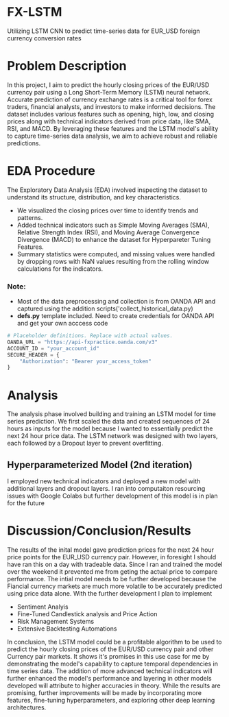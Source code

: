 # FX-LSTM
Utilizing LSTM CNN to predict time-series data for EUR_USD foreign currency conversion rates


# Problem Description
In this project, I aim to predict the hourly closing prices of the EUR/USD currency pair using a Long Short-Term Memory (LSTM) neural network. Accurate prediction of currency exchange rates is a critical tool for forex traders, financial analysts, and investors to make informed decisions. 
The dataset includes various features such as opening, high, low, and closing prices along with technical indicators derived from price data, like SMA, RSI, and MACD. By leveraging these features and the LSTM model's ability to capture time-series data analysis, we aim to achieve robust and reliable predictions.

# EDA Procedure
The Exploratory Data Analysis (EDA) involved inspecting the dataset to understand its structure, distribution, and key characteristics. 
- We visualized the closing prices over time to identify trends and patterns. 
- Added technical indicators such as Simple Moving Averages (SMA), Relative Strength Index (RSI), and Moving Average Convergence Divergence (MACD) to enhance the dataset for Hyperpareter Tuning Features. 
- Summary statistics were computed, and missing values were handled by dropping rows with NaN values resulting from the rolling window calculations for the indicators.

### Note:
- Most of the data preprocessing and collection is from OANDA API and captured using the addition scripts('collect_historical_data.py)
- **defs.py** template included. Need to create credentials for OANDA API and get your own acccess code

```python
# Placeholder definitions. Replace with actual values.
OANDA_URL = "https://api-fxpractice.oanda.com/v3"
ACCOUNT_ID = "your_account_id"
SECURE_HEADER = {
    "Authorization": "Bearer your_access_token"
}

```

# Analysis
The analysis phase involved building and training an LSTM model for time series prediction. We first scaled the data and created sequences of 24 hours as inputs for the model because I wanted to essentially predict the next 24 hour price data. The LSTM network was designed with two layers, each followed by a Dropout layer to prevent overfitting.
## Hyperparameterized Model (2nd iteration)
I employed new technical indicators and deployed a new model with additional layers and dropout layers. I ran into computaiton resourcing issues with Google Colabs but further development of this model is in plan for the future


# Discussion/Conclusion/Results
The results of the inital model gave prediction prices for the next 24 hour price points for the EUR_USD currency pair. However, in foresight I should have ran this on a day with tradeable data. Since I ran and trained the model over the weekend it prevented me from geting the actual price to compare performance. The intial model needs to be further developed because the Fiancial currency markets are much more volatile to be accurately predicted using price data alone. With the further development I plan to implement
- Sentiment Analyis
- Fine-Tuned Candlestick analysis and Price Action
- Risk Management Systems
- Extensive Backtesting Automations


In conclusion, the LSTM model could be a profitable algorithm to be used to predict the hourly closing prices of the EUR/USD currency pair and other Currency pair markets. It shows it's promises in this use case for me by demonstrating the model's capability to capture temporal dependencies in time series data. The addition of more advanced technical indicators will further enhanced the model's performance and layering in other models developed will attribute to higher accuracies in theory. While the results are promising, further improvements will be made by incorporating more features, fine-tuning hyperparameters, and exploring other deep learning architectures. 


